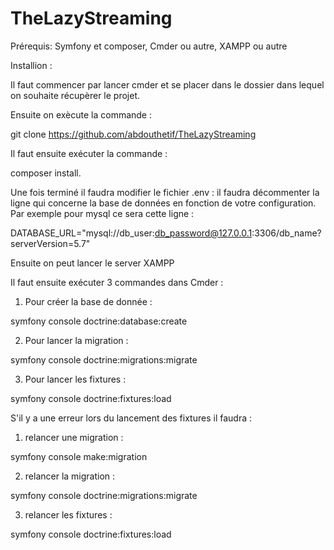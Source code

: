 # TheLazyStreaming

Prérequis: Symfony et composer, Cmder ou autre, XAMPP ou autre

Installion :

Il faut commencer par lancer cmder et se placer dans le dossier dans lequel on souhaite récupèrer le projet.

Ensuite on exècute la commande :

git clone https://github.com/abdouthetif/TheLazyStreaming <nom du dossier>

Il faut ensuite exécuter la commande :

composer install.

Une fois terminé il faudra modifier le fichier .env : il faudra décommenter la ligne qui concerne la base de données en fonction de votre configuration.
Par exemple pour mysql ce sera cette ligne : 

DATABASE_URL="mysql://db_user:db_password@127.0.0.1:3306/db_name?serverVersion=5.7"

Ensuite on peut lancer le server XAMPP

Il faut ensuite exécuter 3 commandes dans Cmder :

  1. Pour créer la base de donnée :
  
  symfony console doctrine:database:create
  
  2. Pour lancer la migration :
  
  symfony console doctrine:migrations:migrate
  
  3. Pour lancer les fixtures :
  
  symfony console doctrine:fixtures:load

S'il y a une erreur lors du lancement des fixtures il faudra :

  1. relancer une migration :
  
  symfony console make:migration
  
  2. relancer la migration :
  
  symfony console doctrine:migrations:migrate
  
  3. relancer les fixtures :
  
  symfony console doctrine:fixtures:load
